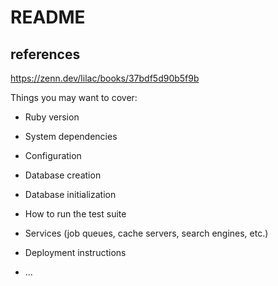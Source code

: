 # README

## references
https://zenn.dev/lilac/books/37bdf5d90b5f9b

Things you may want to cover:

* Ruby version

* System dependencies

* Configuration

* Database creation

* Database initialization

* How to run the test suite

* Services (job queues, cache servers, search engines, etc.)

* Deployment instructions

* ...
